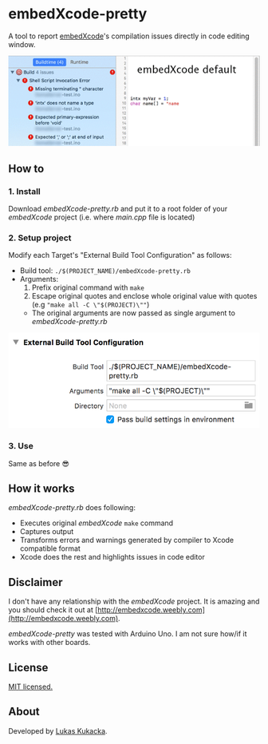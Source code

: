 # embedXcode-pretty

A tool to report
[embedXcode](http://embedxcode.weebly.com)'s compilation issues directly in code editing window.

![](assets/embedXcode-pretty.gif)

## How to

### 1. Install
Download _embedXcode-pretty.rb_ and put it to a root folder of your _embedXcode_ project (i.e. where _main.cpp_ file is located)

### 2. Setup project
Modify each Target's "External Build Tool Configuration" as follows:

- Build tool: `./$(PROJECT_NAME)/embedXcode-pretty.rb`
- Arguments: 
	1. Prefix original command with `make `
	2. Escape original quotes and enclose whole original value with quotes (e.g `"make all -C \"$(PROJECT)\""`)
    - The original arguments are now passed as single argument to _embedXcode-pretty.rb_

![](assets/build-tool-configuration.png)

### 3. Use
Same as before 😎

## How it works
_embedXcode-pretty.rb_ does following:

- Executes original _embedXcode_ `make` command
- Captures output
- Transforms errors and warnings generated by compiler to Xcode compatible format
- Xcode does the rest and highlights issues in code editor

## Disclaimer
I don't have any relationship with the _embedXcode_ project. It is amazing and you should check it out at
[http://embedxcode.weebly.com](http://embedxcode.weebly.com).

_embedXcode-pretty_ was tested with Arduino Uno. I am not sure how/if it works with other boards.

## License

[MIT licensed.](LICENSE)

## About

Developed by [Lukas Kukacka](http://lukaskukacka.com).